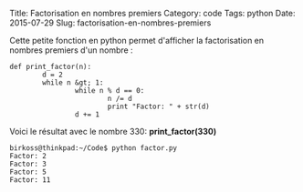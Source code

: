 Title: Factorisation en nombres premiers
Category: code
Tags: python
Date: 2015-07-29
Slug: factorisation-en-nombres-premiers

Cette petite fonction en python permet d'afficher la factorisation en nombres premiers d'un nombre :

    def print_factor(n):
            d = 2
            while n &gt; 1:
                    while n % d == 0:
                            n /= d
                            print "Factor: " + str(d)
                    d += 1

Voici le résultat avec le nombre 330: **print_factor(330)**

    birkoss@thinkpad:~/Code$ python factor.py 
    Factor: 2
    Factor: 3
    Factor: 5
    Factor: 11
